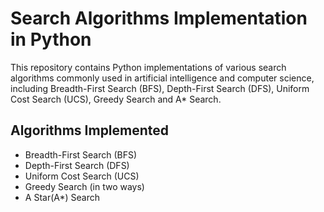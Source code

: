 # Search Algorithms Implementation in Python

This repository contains Python implementations of various search algorithms commonly used in artificial intelligence and computer science, including Breadth-First Search (BFS), Depth-First Search (DFS), Uniform Cost Search (UCS), Greedy Search and  A\* Search.

## Algorithms Implemented

- Breadth-First Search (BFS)
- Depth-First Search (DFS)
- Uniform Cost Search (UCS)
- Greedy Search (in two ways)
- A Star(A*) Search

